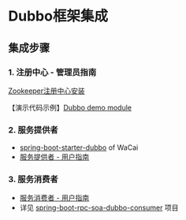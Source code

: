 
Dubbo框架集成
=========


## 集成步骤
### 1. 注册中心 - 管理员指南
[Zookeeper注册中心安装](http://dubbo.io/Administrator+Guide-zh.htm#AdministratorGuide-zh-Zookeeper注册中心安装)

【演示代码示例】[Dubbo demo module](https://github.com/alibaba/dubbo/tree/master/dubbo-demo)

### 2. 服务提供者
* [spring-boot-starter-dubbo](https://github.com/wacai/spring-boot-starter-dubbo) of WaCai
* [服务提供者 - 用户指南](http://dubbo.io/User+Guide-zh.htm#UserGuide-zh-服务提供者)

### 3. 服务消费者
* [服务消费者 - 用户指南](http://dubbo.io/User+Guide-zh.htm#UserGuide-zh-服务消费者)
* 详见 [spring-boot-rpc-soa-dubbo-consumer](https://github.com/EdwardLee03/spring-guides/tree/master/spring-boot-rpc-soa-dubbo-consumer) 项目

